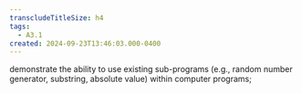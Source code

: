 ```yaml
---
transcludeTitleSize: h4
tags:
  - A3.1
created: 2024-09-23T13:46:03.000-0400
---
```

demonstrate the ability to use existing sub-programs (e.g., random number generator, substring, absolute value) within computer programs;